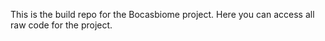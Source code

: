 This is the build repo for the Bocasbiome project. Here you can access all raw code for the project. 
